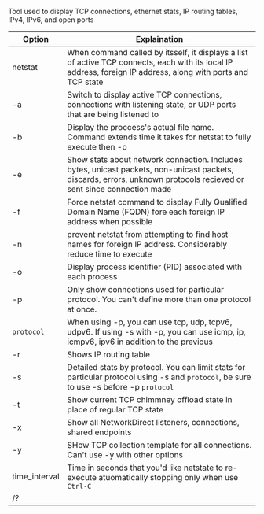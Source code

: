 Tool used to display TCP connections, ethernet stats, IP routing tables, IPv4, IPv6, and open ports

| Option | Explaination |
|--------|--------------|
| netstat | When command called by itsself, it displays a list of active TCP connects, each with its local IP address, foreign IP address, along with ports and TCP state|
|-a| Switch to display active TCP connections, connections with listening state, or UDP ports that are being listened to |
|-b | Display the proccess's actual file name. Command extends time it takes for netstat to fully execute then -o| 
|-e| Show stats about network connection. Includes bytes, unicast packets, non-unicast packets, discards, errors, unknown protocols recieved or sent since connection made|
|-f| Force netstat command to display Fully Qualified Domain Name (FQDN) fore each foreign IP address when possible |
|-n| prevent netstat from attempting to find host names for foreign IP address. Considerably reduce time to execute |
|-o| Display process identifier (PID) associated with each process|
|-p| Only show connections used for particular protocol. You can't define more than one protocol at once.|
|`protocol`| When using -p, you can use tcp, udp, tcpv6, udpv6. If using -s with -p, you can use icmp, ip, icmpv6, ipv6 in addition to the previous|
|-r| Shows IP routing table|
|-s| Detailed stats by protocol. You can limit stats for particular protocol using -s and `protocol`, be sure to use -s before -p `protocol`|
|-t| Show current TCP chimmney offload state in place of regular TCP state|
|-x| Show all NetworkDirect listeners, connections, shared endpoints|
|-y| SHow TCP collection template for all connections. Can't use -y with other options|
|time_interval| Time in seconds that you'd like netstate to re-execute atuomatically stopping only when use `Ctrl-C`|
|/?||
